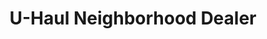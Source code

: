 ---
title: "U-Haul Neighborhood Dealer"
url: /brooks/u-haul-neighborhood-dealer/
shop: storage rental
---